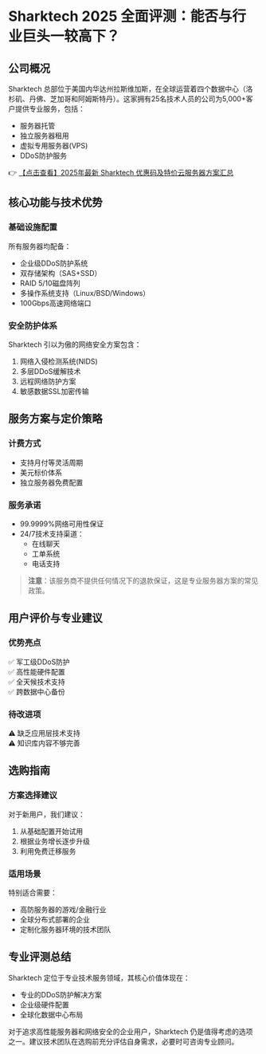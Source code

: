# Sharktech 2025 全面评测：能否与行业巨头一较高下？

## 公司概况

Sharktech 总部位于美国内华达州拉斯维加斯，在全球运营着四个数据中心（洛杉矶、丹佛、芝加哥和阿姆斯特丹）。这家拥有25名技术人员的公司为5,000+客户提供专业服务，包括：

- 服务器托管
- 独立服务器租用
- 虚拟专用服务器(VPS)
- DDoS防护服务

👉 [【点击查看】2025年最新 Sharktech 优惠码及特价云服务器方案汇总](https://bit.ly/Sharktech)

## 核心功能与技术优势

### 基础设施配置
所有服务器均配备：
- 企业级DDoS防护系统
- 双存储架构（SAS+SSD）
- RAID 5/10磁盘阵列
- 多操作系统支持（Linux/BSD/Windows）
- 100Gbps高速网络端口

### 安全防护体系
Sharktech 引以为傲的网络安全方案包含：
1. 网络入侵检测系统(NIDS)
2. 多层DDoS缓解技术
3. 远程网络防护方案
4. 敏感数据SSL加密传输

## 服务方案与定价策略

### 计费方式
- 支持月付等灵活周期
- 美元标价体系
- 独立服务器免费配置

### 服务承诺
- 99.9999%网络可用性保证
- 24/7技术支持渠道：
  - 在线聊天
  - 工单系统
  - 电话支持

> **注意**：该服务商不提供任何情况下的退款保证，这是专业服务器方案的常见政策。

## 用户评价与专业建议

### 优势亮点
✅ 军工级DDoS防护  
✅ 高性能硬件配置  
✅ 全天候技术支持  
✅ 跨数据中心备份  

### 待改进项
⚠️ 缺乏应用层技术支持  
⚠️ 知识库内容不够完善  

## 选购指南

### 方案选择建议
对于新用户，我们建议：
1. 从基础配置开始试用
2. 根据业务增长逐步升级
3. 利用免费迁移服务

### 适用场景
特别适合需要：
- 高防服务器的游戏/金融行业
- 全球分布式部署的企业
- 定制化服务器环境的技术团队

## 专业评测总结

Sharktech 定位于专业技术服务领域，其核心价值体现在：
- 专业的DDoS防护解决方案
- 企业级硬件配置
- 全球化数据中心布局

对于追求高性能服务器和网络安全的企业用户，Sharktech 仍是值得考虑的选项之一。建议技术团队在选购前充分评估自身需求，必要时可咨询专业顾问。
